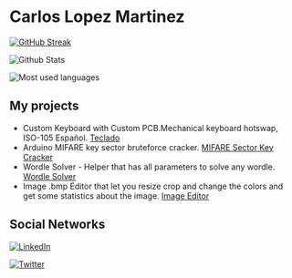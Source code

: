 # Carlos Lopez Martinez
[![GitHub Streak](http://github-readme-streak-stats.herokuapp.com?user=Electroner&theme=tokyonight&date_format=M%20j%5B%2C%20Y%5D)](https://git.io/streak-stats)

![Github Stats](https://github-readme-stats.vercel.app/api?username=Electroner&show_icons=true&theme=tokyonight)

![Most used languages](https://github-readme-stats.vercel.app/api/top-langs/?username=Electroner&layout=compact&theme=tokyonight)

## My projects
- Custom Keyboard with Custom PCB.Mechanical keyboard hotswap, ISO-105 Español. [Teclado](https://github.com/Electroner/Teclado)
- Arduino MIFARE key sector bruteforce cracker. [MIFARE Sector Key Cracker](https://github.com/Electroner/MIFARE-Sector-Key-Cracker)
- Wordle Solver - Helper that has all parameters to solve any wordle. [Wordle Solver](https://github.com/Electroner/WORDLE_SOLVER)
- Image .bmp Editor that let you resize crop and change the colors and get some statistics about the image. [Image Editor](https://github.com/Electroner/SimpleImageEditor)

## Social Networks

<a href="https://www.linkedin.com/in/carlos-lópez-martínez-49a083227">![LinkedIn](https://img.shields.io/badge/LinkedIn-0077B5?style=for-the-badge&logo=linkedin&logoColor=white)</a>

<a href="https://twitter.com/clm_2001">![Twitter](https://img.shields.io/badge/Twitter-0077B5?style=for-the-badge&logo=twitter&logoColor=white)</a>
